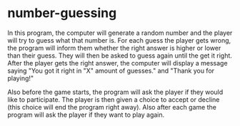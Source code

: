 # number-guessing
In this program, the computer will generate a random number and the player will try to guess what that number is. For each guess the player gets wrong, the program will inform them whether the right answer is higher or lower than their guess. They will then be asked to guess again until the get it right. After the player gets the right answer, the computer will display a message saying "You got it right in "X" amount of guesses." and "Thank you for playing!"

Also before the game starts, the program will ask the player if they would like to participate. The player is then given a choice to accept or decline (this choice will end the program right away). Also after each game the program will ask the player if they want to play again.
